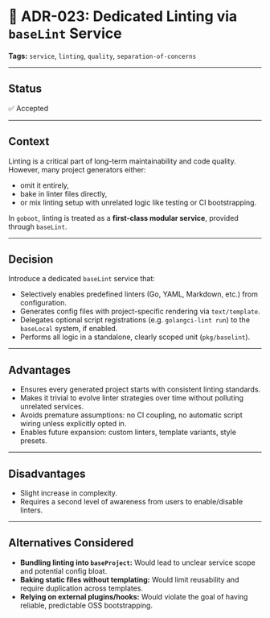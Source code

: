 # 📄 ADR-023: Dedicated Linting via `baseLint` Service

**Tags:** `service`, `linting`, `quality`, `separation-of-concerns`

---

## Status

✅ Accepted

---

## Context

Linting is a critical part of long-term maintainability and code quality. However, many project generators either:

- omit it entirely,
- bake in linter files directly,
- or mix linting setup with unrelated logic like testing or CI bootstrapping.

In `goboot`, linting is treated as a **first-class modular service**, provided through `baseLint`.

---

## Decision

Introduce a dedicated `baseLint` service that:

- Selectively enables predefined linters (Go, YAML, Markdown, etc.) from configuration.
- Generates config files with project-specific rendering via `text/template`.
- Delegates optional script registrations (e.g. `golangci-lint run`) to the `baseLocal` system, if enabled.
- Performs all logic in a standalone, clearly scoped unit (`pkg/baselint`).

---

## Advantages

- Ensures every generated project starts with consistent linting standards.
- Makes it trivial to evolve linter strategies over time without polluting unrelated services.
- Avoids premature assumptions: no CI coupling, no automatic script wiring unless explicitly opted in.
- Enables future expansion: custom linters, template variants, style presets.

---

## Disadvantages

- Slight increase in complexity.
- Requires a second level of awareness from users to enable/disable linters.

---

## Alternatives Considered

- **Bundling linting into `baseProject`:** Would lead to unclear service scope and potential config bloat.
- **Baking static files without templating:** Would limit reusability and require duplication across templates.
- **Relying on external plugins/hooks:** Would violate the goal of having reliable, predictable OSS bootstrapping.
